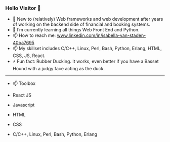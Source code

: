 ### Hello Visitor 👋


- 🔭 New to (relatively) Web frameworks and web development after years of working on the backend side of financial and booking systems. 
- 🌱 I’m currently learning all things Web Front End and Python.
- 📫 How to reach me: www.linkedin.com/in/isabella-van-staden-40ba7695
- 📫 My skillset includes C/C++, Linux, Perl, Bash, Python, Erlang, HTML, CSS, JS, React.
- ⚡ Fun fact: Rubber Ducking. It works, even better if you have a Basset Hound with a judgy face acting as the duck.
---
- 📫 Toolbox

- React JS
- Javascript
- HTML
- CSS
- C/C++, Linux, Perl, Bash, Python, Erlang


